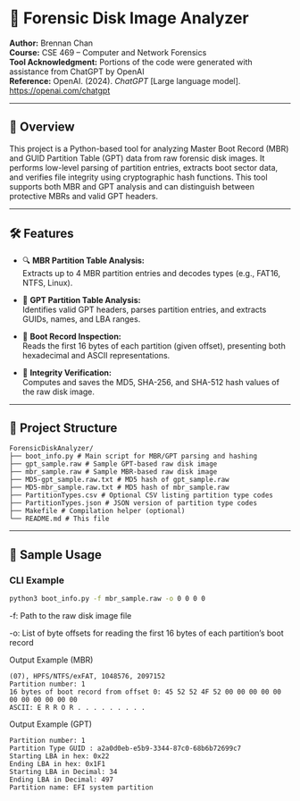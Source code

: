 # 🧠 Forensic Disk Image Analyzer

**Author:** Brennan Chan  
**Course:** CSE 469 – Computer and Network Forensics  
**Tool Acknowledgment:** Portions of the code were generated with assistance from ChatGPT by OpenAI  
**Reference:** OpenAI. (2024). *ChatGPT* [Large language model]. https://openai.com/chatgpt

---

## 📘 Overview

This project is a Python-based tool for analyzing Master Boot Record (MBR) and GUID Partition Table (GPT) data from raw forensic disk images. It performs low-level parsing of partition entries, extracts boot sector data, and verifies file integrity using cryptographic hash functions. This tool supports both MBR and GPT analysis and can distinguish between protective MBRs and valid GPT headers.

---

## 🛠 Features

- 🔍 **MBR Partition Table Analysis:**  
  Extracts up to 4 MBR partition entries and decodes types (e.g., FAT16, NTFS, Linux).
  
- 🧠 **GPT Partition Table Analysis:**  
  Identifies valid GPT headers, parses partition entries, and extracts GUIDs, names, and LBA ranges.

- 🧪 **Boot Record Inspection:**  
  Reads the first 16 bytes of each partition (given offset), presenting both hexadecimal and ASCII representations.

- 🔐 **Integrity Verification:**  
  Computes and saves the MD5, SHA-256, and SHA-512 hash values of the raw disk image.

---

## 📂 Project Structure
```
ForensicDiskAnalyzer/
├── boot_info.py # Main script for MBR/GPT parsing and hashing
├── gpt_sample.raw # Sample GPT-based raw disk image
├── mbr_sample.raw # Sample MBR-based raw disk image
├── MD5-gpt_sample.raw.txt # MD5 hash of gpt_sample.raw
├── MD5-mbr_sample.raw.txt # MD5 hash of mbr_sample.raw
├── PartitionTypes.csv # Optional CSV listing partition type codes
├── PartitionTypes.json # JSON version of partition type codes
├── Makefile # Compilation helper (optional)
└── README.md # This file
```
---

## 🧪 Sample Usage

### CLI Example

```bash
python3 boot_info.py -f mbr_sample.raw -o 0 0 0 0
```
-f: Path to the raw disk image file

-o: List of byte offsets for reading the first 16 bytes of each partition’s boot record

Output Example (MBR)
```
(07), HPFS/NTFS/exFAT, 1048576, 2097152
Partition number: 1
16 bytes of boot record from offset 0: 45 52 52 4F 52 00 00 00 00 00 00 00 00 00 00 00
ASCII: E R R O R . . . . . . . . .
```

Output Example (GPT)
```
Partition number: 1
Partition Type GUID : a2a0d0eb-e5b9-3344-87c0-68b6b72699c7
Starting LBA in hex: 0x22
Ending LBA in hex: 0x1F1
Starting LBA in Decimal: 34
Ending LBA in Decimal: 497
Partition name: EFI system partition
```
